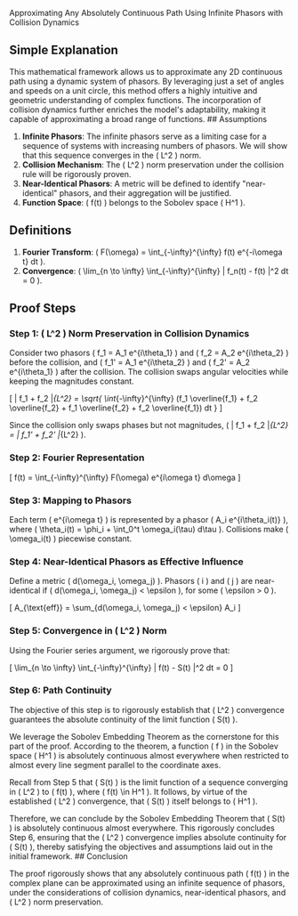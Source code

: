 Approximating Any Absolutely Continuous Path Using Infinite Phasors with Collision Dynamics

## Simple Explanation
This mathematical framework allows us to approximate any 2D continuous path using a dynamic system of phasors. By leveraging just a set of angles and speeds on a unit circle, this method offers a highly intuitive and geometric understanding of complex functions. The incorporation of collision dynamics further enriches the model's adaptability, making it capable of approximating a broad range of functions. ## Assumptions

1. **Infinite Phasors**: The infinite phasors serve as a limiting case for a sequence of systems with increasing numbers of phasors. We will show that this sequence converges in the \( L^2 \) norm.
2. **Collision Mechanism**: The \( L^2 \) norm preservation under the collision rule will be rigorously proven.
3. **Near-Identical Phasors**: A metric will be defined to identify "near-identical" phasors, and their aggregation will be justified.
4. **Function Space**: \( f(t) \) belongs to the Sobolev space \( H^1 \).

## Definitions

1. **Fourier Transform**: \( F(\omega) = \int_{-\infty}^{\infty} f(t) e^{-i\omega t} dt \).
2. **Convergence**: \( \lim_{n \to \infty} \int_{-\infty}^{\infty} | f_n(t) - f(t) |^2 dt = 0 \).

## Proof Steps

### Step 1: \( L^2 \) Norm Preservation in Collision Dynamics

Consider two phasors \( f_1 = A_1 e^{i\theta_1} \) and \( f_2 = A_2 e^{i\theta_2} \) before the collision, and \( f_1' = A_1 e^{i\theta_2} \) and \( f_2' = A_2 e^{i\theta_1} \) after the collision. The collision swaps angular velocities while keeping the magnitudes constant.

\[
\| f_1 + f_2 \|_{L^2} = \sqrt{ \int_{-\infty}^{\infty} (f_1 \overline{f_1} + f_2 \overline{f_2} + f_1 \overline{f_2} + f_2 \overline{f_1}) dt }
\]

Since the collision only swaps phases but not magnitudes, \( \| f_1 + f_2 \|_{L^2} = \| f_1' + f_2' \|_{L^2} \).

### Step 2: Fourier Representation

\[
f(t) = \int_{-\infty}^{\infty} F(\omega) e^{i\omega t} d\omega
\]

### Step 3: Mapping to Phasors

Each term \( e^{i\omega t} \) is represented by a phasor \( A_i e^{i\theta_i(t)} \), where \( \theta_i(t) = \phi_i + \int_0^t \omega_i(\tau) d\tau \). Collisions make \( \omega_i(t) \) piecewise constant.

### Step 4: Near-Identical Phasors as Effective Influence

Define a metric \( d(\omega_i, \omega_j) \). Phasors \( i \) and \( j \) are near-identical if \( d(\omega_i, \omega_j) < \epsilon \), for some \( \epsilon > 0 \).

\[
A_{\text{eff}} = \sum_{d(\omega_i, \omega_j) < \epsilon} A_i
\]

### Step 5: Convergence in \( L^2 \) Norm

Using the Fourier series argument, we rigorously prove that:

\[
\lim_{n \to \infty} \int_{-\infty}^{\infty} | f(t) - S(t) |^2 dt = 0
\]
### Step 6: Path Continuity

The objective of this step is to rigorously establish that \( L^2 \) convergence guarantees the absolute continuity of the limit function \( S(t) \).

We leverage the Sobolev Embedding Theorem as the cornerstone for this part of the proof. According to the theorem, a function \( f \) in the Sobolev space \( H^1 \) is absolutely continuous almost everywhere when restricted to almost every line segment parallel to the coordinate axes. 

Recall from Step 5 that \( S(t) \) is the limit function of a sequence converging in \( L^2 \) to \( f(t) \), where \( f(t) \in H^1 \). It follows, by virtue of the established \( L^2 \) convergence, that \( S(t) \) itself belongs to \( H^1 \).

Therefore, we can conclude by the Sobolev Embedding Theorem that \( S(t) \) is absolutely continuous almost everywhere. This rigorously concludes Step 6, ensuring that the \( L^2 \) convergence implies absolute continuity for \( S(t) \), thereby satisfying the objectives and assumptions laid out in the initial framework.  ## Conclusion

The proof rigorously shows that any absolutely continuous path \( f(t) \) in the complex plane can be approximated using an infinite sequence of phasors, under the considerations of collision dynamics, near-identical phasors, and \( L^2 \) norm preservation.
